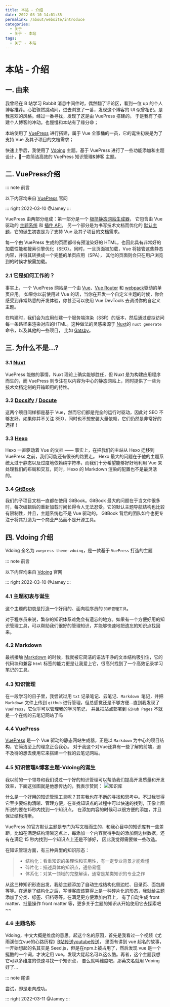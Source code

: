 ```yaml
---
title: 本站 - 介绍
date: 2022-03-10 14:01:35
permalink: /about/website/introduce
categories:
  - 关于
  - 关于 - 本站
tags:
  - 关于 - 本站
---
```


# 本站 - 介绍

## 一. 由来

我曾经在 B 站学习 Rabbit 消息中间件时，偶然翻了评论区，看到一位 up 的个人博客推荐。心脏骤然跳动间，进去浏览了一番，发现这个博客的 UI 似曾相识。是我喜欢的风格。经过一番寻找，发现了这是由 VuePress 搭建的。
于是我有了搭建个人博客的冲动。也慢慢和本站有了缘分😄；

本站使用了 [VuePress](https://vuepress.vuejs.org/zh/) 进行搭建，属于 Vue 全家桶的一员，它的诞生初衷是为了支持 Vue 及其子项目的文档需求；

快速上手后，我使用了 [Vdoing](https://xugaoyi.github.io/vuepress-theme-vdoing-doc/) 主题。基于 VuePress 进行了一些功能添加和主题设计，🚀一款简洁高效的 VuePress 知识管理&博客 主题。

## 二. VuePress介绍

::: note 前言

以下内容均来自 [VuePress](https://vuepress.vuejs.org/zh/) 官网

::: right
2022-03-10 @Jamey
:::

VuePress 由两部分组成：第一部分是一个 [极简静态网站生成器](https://github.com/vuejs/vuepress/tree/master/packages/%40vuepress/core)，
它包含由 Vue 驱动的 [主题系统](https://vuepress.vuejs.org/zh/theme/) 和 [插件 API](https://vuepress.vuejs.org/zh/plugin/)，
另一个部分是为书写技术文档而优化的 [默认主题](https://vuepress.vuejs.org/zh/theme/default-theme-config.html)，它的诞生初衷是为了支持 Vue 及其子项目的文档需求。

每一个由 VuePress 生成的页面都带有预渲染好的 HTML，也因此具有非常好的加载性能和搜索引擎优化（SEO）。同时，一旦页面被加载，Vue 将接管这些静态内容，并将其转换成一个完整的单页应用（SPA），
其他的页面则会只在用户浏览到的时候才按需加载。

### 2.1 它是如何工作的？

事实上，一个 VuePress 网站是一个由 [Vue](http://vuejs.org/)、[Vue Router](https://github.com/vuejs/vue-router) 和 [webpack](http://webpack.js.org/)驱动的单页应用。
如果你以前使用过 Vue 的话，当你在开发一个自定义主题的时候，你会感受到非常熟悉的开发体验，你甚至可以使用 Vue DevTools 去调试你的自定义主题。

在构建时，我们会为应用创建一个服务端渲染（SSR）的版本，然后通过虚拟访问每一条路径来渲染对应的HTML。这种做法的灵感来源于 [Nuxt](https://nuxtjs.org/)的 `nuxt generate` 命令，以及其他的一些项目，
比如 [Gatsby](https://www.gatsbyjs.org/)。

## 三. 为什么不是...?

### 3.1 [Nuxt](https://zh.nuxtjs.org/guide)

VuePress 能做的事情，Nuxt 理论上确实能够胜任，但 Nuxt 是为构建应用程序而生的，而 VuePress 则专注在以内容为中心的静态网站上，同时提供了一些为技术文档定制的开箱即用的特性。

### 3.2 [Docsify](https://docsify.js.org/#/zh-cn/) / [Docute](https://docute.org/zh/)

这两个项目同样都是基于 Vue，然而它们都是完全的运行时驱动，因此对 SEO 不够友好。如果你并不关注 SEO，同时也不想安装大量依赖，它们仍然是非常好的选择！

### 3.3 [Hexo](https://hexo.io/zh-cn/docs/)

Hexo 一直驱动着 Vue 的文档 —— 事实上，在把我们的主站从 Hexo 迁移到 VuePress 之前，我们可能还有很长的路要走。
Hexo 最大的问题在于他的主题系统太过于静态以及过度地依赖纯字符串，而我们十分希望能够好好地利用 Vue 来处理我们的布局和交互，同时，Hexo 的 Markdown 渲染的配置也不是最灵活的。

### 3.4 [GitBook](https://docs.gitbook.com/)

我们的子项目文档一直都在使用 GitBook。GitBook 最大的问题在于当文件很多时，每次编辑后的重新加载时间长得令人无法忍受。它的默认主题导航结构也比较有限制性，并且，主题系统也不是 Vue 驱动的。
GitBook 背后的团队如今也更专注于将其打造为一个商业产品而不是开源工具。

## 四. Vdoing 介绍

Vdoing 全名为 `vuepress-theme-vdoing`，是一款基于 `VuePress` 打造的主题

::: note 前言

以下内容均来自 [Vdoing](https://xugaoyi.github.io/vuepress-theme-vdoing-doc/) 官网

::: right
2022-03-10 @Jamey
:::

### 4.1 主题初衷与诞生

这个主题的初衷是打造一个好用的、面向程序员的 `知识管理工具`。

对于程序员来说，繁杂的知识体系难免会有遗忘的地方。如果有一个方便好用的知识管理工具，可以帮助我们很好的管理知识，并能够快速地把遗忘的知识点找回来。

### 4.2 Markdown

最初接触 [Markdown](https://xugaoyi.com/pages/ad247c4332211551/) 的时候，我就被它简洁的语法干净的文本结构吸引住，它的代码块和兼容 `html` 标签的能力更是让我爱上它，很高兴找到了一个高效记录学习笔记的工具。

### 4.3 知识管理

在一段学习的日子里，我尝试过用 `txt` 记录笔记、云笔记、`Markdown `笔记，并把 `Markdown` 文件上传到 `github` 进行管理，但总感觉还是不够方便...直到我发现了 `VuePress`，它似乎可以管理我的学习笔记，
并且把站点部署到 `GiHub Pages` 不就是一个在线的云笔记网站了吗

### 4.4 VuePress

[VuePress](https://vuepress.vuejs.org/zh/) 是一个 Vue 驱动的静态网站生成器，正是以 `Markdown` 为中心的项目结构，它简洁至上的理念正合我心。
对于我这个对Vue还算有一些了解的前端，迫不及待的想去使用它来搭建一个我的云笔记网站。

### 4.5 知识管理&博客主题-Vdoing的诞生

我以前的一个领导和我们说过一个好的知识管理可以帮助我们提高开发质量和开发效率，下面这张图就是他想传达的，我表示赞同：
![知识库](https://cdn.jsdelivr.net/gh/Kele-Bingtang/static/img/%E5%85%B3%E4%BA%8E/%E5%85%B3%E4%BA%8E%E6%9C%AC%E7%AB%99/20211101112752.jpeg)

什么是一个好用的知识管理工具呢？其实我也在不断的寻找和思考中。不过我觉得它至少要结构清晰、管理方便，在查找知识点的过程中可以快速的找到，正像上图所说的要在15秒内找到一个知识点，
在添加内容的时候可以很方便的添加，并且保证结构清晰。

VuePress 的官方默认主题是专门为写文档而生的，和我心目中的知识库有一些差距，比如在满足结构清晰这点上，每添加一个内容就得手动的添加侧边栏数据，还有在满足 15 秒内找到一个知识点上还是不够好，
因此我觉得需要做一些改造。

在知识管理方面，有三种典型的知识形态：

> - 结构化：看重知识的条理性和实用性，有一定专业背景才能看懂
> - 碎片化：描述具体的知识点，通俗易懂
> - 体系化：对某一领域的完整解读，通常是某类知识的专业之作

从这三种知识形态出发，我给主题添加了自动生成结构化侧边栏、目录页、面包屑等等。在满足了结构化之后，写博客应该算得上是一种碎片化的形态，我就给主题添加了分类、标签、归档等等。在满足更方便添加内容上，
有了自动生成 front matter、批量操作 front matter 等，更多关于主题的知识从开始使用它去探索吧~~

### 4.6 主题名称

Vdoing，中文大概是维度的意思。起这个名的原因，首先是我看过一个视频《尤雨溪创立vue的心路历程》[B站传送](https://b23.tv/xI9ONW)[youtube传送](https://www.youtube.com/watch?v=OrxmtDw4pVI)，
里面有讲到 vue 起名的故事，一开始想起的名其实是 Seed.js，但是在npm上被占用了，然后发现 vue 是一个挺酷的一个词，才决定用 vue。发现大佬起名可以这么酷。再者，这个主题我想它可以多维度的快速寻找一个知识点，
要么就叫维度吧，那英文名就用 Vdoing 好了...

::: note 尾语

尝试，即是走向成功。

::: right
2022-03-11 @Jamey
:::
